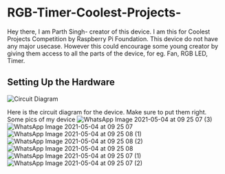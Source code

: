 # RGB-Timer-Coolest-Projects-

Hey there, I am Parth Singh- creator of this device. I am this for Coolest Projects Competition by Raspberry Pi Foundation.
This device do not have any major usecase. However this could encourage some young creator by giving them access to all the parts of the device, for eg. Fan, RGB LED, Timer.

## Setting Up the Hardware

![Circuit Diagram](https://user-images.githubusercontent.com/65723218/116958340-deaffc00-acb7-11eb-8957-d0cc5eb98d9e.jpeg)

Here is the circuit diagram for the device. Make sure to put them right.
Some pics of my device
![WhatsApp Image 2021-05-04 at 09 25 07 (3)](https://user-images.githubusercontent.com/65723218/116959543-85e26280-acbb-11eb-9adc-0caa2bb30590.jpeg)
![WhatsApp Image 2021-05-04 at 09 25 07](https://user-images.githubusercontent.com/65723218/116959548-87138f80-acbb-11eb-9c09-320fe906e86b.jpeg)
![WhatsApp Image 2021-05-04 at 09 25 08 (1)](https://user-images.githubusercontent.com/65723218/116959551-8844bc80-acbb-11eb-98ce-64b465d6622f.jpeg)
![WhatsApp Image 2021-05-04 at 09 25 08 (2)](https://user-images.githubusercontent.com/65723218/116959554-8975e980-acbb-11eb-90ab-9aeb2b6dbe86.jpeg)
![WhatsApp Image 2021-05-04 at 09 25 08](https://user-images.githubusercontent.com/65723218/116959557-8aa71680-acbb-11eb-90c5-b232495c7633.jpeg)
![WhatsApp Image 2021-05-04 at 09 25 07 (1)](https://user-images.githubusercontent.com/65723218/116959586-9397e800-acbb-11eb-9a8f-dcc304db393b.jpeg)
![WhatsApp Image 2021-05-04 at 09 25 07 (2)](https://user-images.githubusercontent.com/65723218/116959587-94307e80-acbb-11eb-92f0-bd6f35d5f1dc.jpeg)










